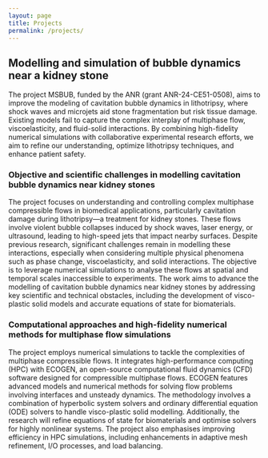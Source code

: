```yaml
---
layout: page
title: Projects
permalink: /projects/
---
```


<article>
	<h1> Modelling and simulation of bubble dynamics near a kidney stone </h1>
	<p> The project MSBUB, funded by the ANR (grant ANR-24-CE51-0508), aims to improve the modeling of cavitation bubble dynamics in lithotripsy, where shock waves and microjets aid stone fragmentation but risk tissue damage. Existing models fail to capture the complex interplay of multiphase flow, viscoelasticity, and fluid-solid interactions. By combining high-fidelity numerical simulations with collaborative experimental research efforts, we aim to refine our understanding, optimize lithotripsy techniques, and enhance patient safety.
	</p>
	<h3> Objective and scientific challenges in modelling cavitation bubble dynamics near kidney stones </h3>
	<p> The project focuses on understanding and controlling complex multiphase compressible flows in biomedical applications, particularly cavitation damage during lithotripsy—a treatment for kidney stones. These flows involve violent bubble collapses induced by shock waves, laser energy, or ultrasound, leading to high-speed jets that impact nearby surfaces. Despite previous research, significant challenges remain in modelling these interactions, especially when considering multiple physical phenomena such as phase change, viscoelasticity, and solid interactions. The objective is to leverage numerical simulations to analyse these flows at spatial and temporal scales inaccessible to experiments. The work aims to advance the modelling of cavitation bubble dynamics near kidney stones by addressing key scientific and technical obstacles, including the development of visco-plastic solid models and accurate equations of state for biomaterials.
	</p>
	<h3> Computational approaches and high-fidelity numerical methods for multiphase flow simulations </h3>
	<p> The project employs numerical simulations to tackle the complexities of multiphase compressible flows. It integrates high-performance computing (HPC) with ECOGEN, an open-source computational fluid dynamics (CFD) software designed for compressible multiphase flows. ECOGEN features advanced models and numerical methods for solving flow problems involving interfaces and unsteady dynamics. The methodology involves a combination of hyperbolic system solvers and ordinary differential equation (ODE) solvers to handle visco-plastic solid modelling. Additionally, the research will refine equations of state for biomaterials and optimise solvers for highly nonlinear systems. The project also emphasises improving efficiency in HPC simulations, including enhancements in adaptive mesh refinement, I/O processes, and load balancing.
	</p>
</article>

